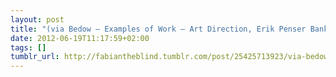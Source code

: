```yaml
---
layout: post
title: "(via Bedow — Examples of Work — Art Direction, Erik Penser Bankaktiebolag)"
date: 2012-06-19T11:17:59+02:00
tags: []
tumblr_url: http://fabiantheblind.tumblr.com/post/25425713923/via-bedow-examples-of-work-art-direction
---
```

